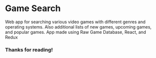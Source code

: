 # Game Search

Web app for searching various video games with different genres and operating systems. Also additional lists of new games, upcoming games, and popular games. App made using Raw Game Database, React, and Redux

### Thanks for reading!
